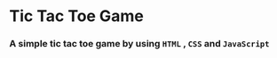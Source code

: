 # Tic Tac Toe Game
### A simple tic tac toe game by using ```HTML``` , ```CSS``` and ```JavaScript```
